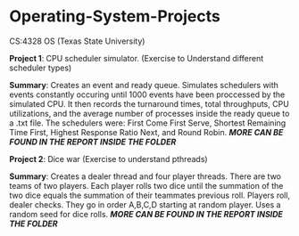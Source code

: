 # Operating-System-Projects
CS:4328 OS (Texas State University)

**Project 1**: CPU scheduler simulator. (Exercise to Understand different scheduler types)

**Summary**: Creates an event and ready queue. Simulates schedulers with events constantly occuring until 1000 events 
have been proccessed by the simulated CPU. It then records the turnaround times, total throughputs, CPU utilizations, 
and the average number of processes inside the ready queue to a .txt file. The schedulers were: First Come First Serve, 
Shortest Remaining Time First, Highest Response Ratio Next, and Round Robin. ***MORE CAN BE FOUND IN THE REPORT INSIDE THE FOLDER***


**Project 2**: Dice war 
(Exercise to understand pthreads)

**Summary**: Creates a dealer thread and four player threads. There are two teams of two players. Each player rolls two dice
until the summation of the two dice equals the summation of their teammates previous roll. Players roll, dealer checks.
They go in order A,B,C,D starting at random player. Uses a random seed for dice rolls.
***MORE CAN BE FOUND IN THE REPORT INSIDE THE FOLDER***
